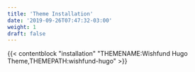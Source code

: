 ```yaml
---
title: 'Theme Installation'
date: '2019-09-26T07:47:32-03:00'
weight: 1
draft: false
---
```


{{< contentblock "installation" "THEMENAME:Wishfund Hugo Theme,THEMEPATH:wishfund-hugo" >}}
